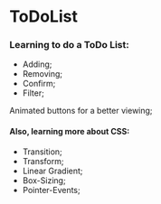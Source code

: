 # ToDoList

### Learning to do a ToDo List:

- Adding;
- Removing;
- Confirm;
- Filter;

Animated buttons for a better viewing;

#### Also, learning more about CSS:

- Transition;
- Transform;
- Linear Gradient;
- Box-Sizing;
- Pointer-Events;

